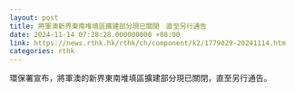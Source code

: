 ```yaml
---
layout: post
title: 將軍澳新界東南堆填區擴建部分現已關閉　直至另行通告
date: 2024-11-14 07:28:28.000000000 +08:00
link: https://news.rthk.hk/rthk/ch/component/k2/1779029-20241114.htm
categories: rthk
---
```


環保署宣布，將軍澳的新界東南堆填區擴建部分現已關閉，直至另行通告。

